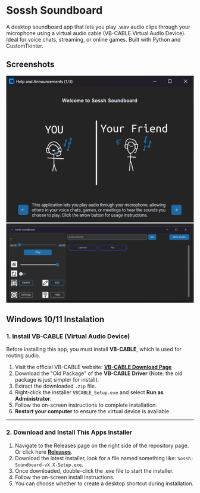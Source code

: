 # Sossh Soundboard
A desktop soundboard app that lets you play .wav audio clips through your microphone using a virtual audio cable (VB-CABLE Virtual Audio Device). Ideal for voice chats, streaming, or online games. Built with Python and CustomTkinter.

## Screenshots
![App Screenshot](https://github.com/sossh/Soundboard/blob/main/Screenshots/intro.png)
![App Screenshot](https://github.com/sossh/Soundboard/blob/main/Screenshots/MainApp.png)

## Windows 10/11 Instalation
### 1. Install VB-CABLE (Virtual Audio Device)

Before installing this app, you must install **VB-CABLE**, which is used for routing audio.

1. Visit the official VB-CABLE website: [**VB-CABLE Download Page**](https://www.vb-audio.com/Cable/)
2. Download the "Old Package" of the **VB-CABLE Driver** (Note: the old package is just simpler for install).
3. Extract the downloaded `.zip` file.
4. Right-click the installer `VBCABLE_Setup.exe` and select **Run as Administrator**.
5. Follow the on-screen instructions to complete installation.
6. **Restart your computer** to ensure the virtual device is available.

---

### 2. Download and Install This Apps Installer

1. Navigate to the Releases page on the right side of the repository page. Or click here [**Releases**](https://github.com/sossh/Soundboard/releases).
2. Download the latest installer, look for a file named something like: `Sossh-Soundboard-vX.X-Setup.exe`.
3. Once downloaded, double-click the .exe file to start the installer.
4. Follow the on-screen install instructions.
5. You can choose whether to create a desktop shortcut during installation.
